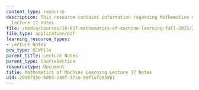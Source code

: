```yaml
---
content_type: resource
description: This resource contains information regarding Mathematics of machine learning
  lecture 17 notes.
file: /media/courses/18-657-mathematics-of-machine-learning-fall-2015/20907a506d03148f37ce90f1af2659b1_MIT18_657F15_L17.pdf
file_type: application/pdf
learning_resource_types:
- Lecture Notes
ocw_type: OCWFile
parent_title: Lecture Notes
parent_type: CourseSection
resourcetype: Document
title: Mathematics of Machine Learning Lecture 17 Notes
uid: 20907a50-6d03-148f-37ce-90f1af2659b1
---
```

